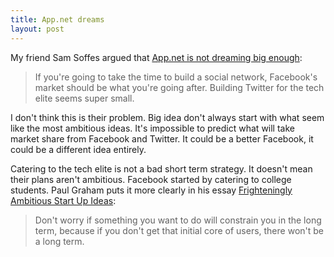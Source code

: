 ```yaml
---
title: App.net dreams
layout: post
---
```


My friend Sam Soffes argued that [App.net is not dreaming big enough](http://samsoff.es/posts/app-net-is-dreaming-small):

> If you're going to take the time to build a social network, Facebook's market should be what you're going after. Building Twitter for the tech elite seems super small.

I don't think this is their problem. Big idea don't always start with what seem like the most ambitious ideas. It's impossible to predict what will take market share from Facebook and Twitter. It could be a better Facebook, it could be a different idea entirely.

Catering to the tech elite is not a bad short term strategy. It doesn't mean their plans aren't ambitious. Facebook started by catering to college students. Paul Graham puts it more clearly in his essay [Frighteningly Ambitious Start Up Ideas](http://paulgraham.com/ambitious.html):

> Don't worry if something you want to do will constrain you in the long term, because if you don't get that initial core of users, there won't be a long term.
